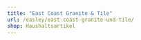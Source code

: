 ```yaml
---
title: "East Coast Granite & Tile"
url: /easley/east-coast-granite-und-tile/
shop: Haushaltsartikel
---
```


